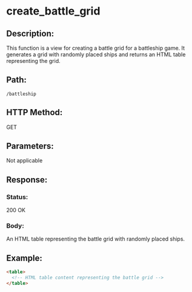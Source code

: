 # create_battle_grid

## Description:
This function is a view for creating a battle grid for a battleship game. It generates a grid with randomly placed ships and returns an HTML table representing the grid.

## Path:
`/battleship`

## HTTP Method:
GET

## Parameters:
Not applicable

## Response:

### Status:
200 OK

### Body:
An HTML table representing the battle grid with randomly placed ships.

## Example:
```html
<table>
  <!-- HTML table content representing the battle grid -->
</table>